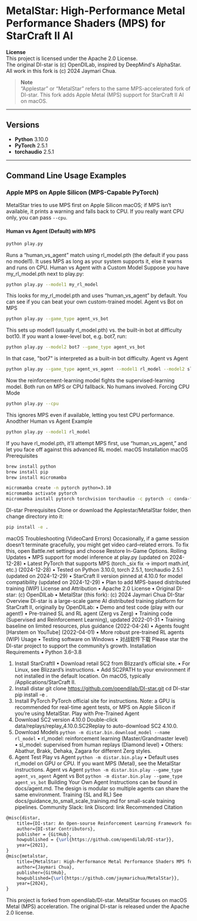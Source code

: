 # MetalStar: High-Performance Metal Performance Shaders (MPS) for StarCraft II AI
**License**  
This project is licensed under the Apache 2.0 License.  
The original DI-star is (c) OpenDILab, inspired by DeepMind's AlphaStar.  
All work in this fork is (c) 2024 Jaymari Chua.
> **Note**  
> “Applestar” or “MetalStar” refers to the same MPS-accelerated fork of DI-star. This fork adds Apple Metal (MPS) support for StarCraft II AI on macOS.
---
## Versions
- **Python** 3.10.0
- **PyTorch** 2.5.1
- **torchaudio** 2.5.1
---
## Command Line Usage Examples
### Apple MPS on Apple Silicon (MPS-Capable PyTorch)
MetalStar tries to use MPS first on Apple Silicon macOS; if MPS isn’t available, it prints a warning and falls back to CPU. If you really want CPU only, you can pass `--cpu`.
#### Human vs Agent (Default) with MPS
```bash
python play.py
```
Runs a “human_vs_agent” match using rl_model.pth (the default if you pass no model1). It uses MPS as long as your system supports it, else it warns and runs on CPU.
Human vs Agent with a Custom Model
Suppose you have my_rl_model.pth next to play.py:
```bash
python play.py --model1 my_rl_model
```
This looks for my_rl_model.pth and uses “human_vs_agent” by default. You can see if you can beat your own custom-trained model.
Agent vs Bot on MPS
```bash
python play.py --game_type agent_vs_bot
```
This sets up model1 (usually rl_model.pth) vs. the built-in bot at difficulty bot10. If you want a lower-level bot, e.g. bot7, run:
```bash
python play.py --model2 bot7 --game_type agent_vs_bot
```
In that case, "bot7" is interpreted as a built-in bot difficulty.
Agent vs Agent
```bash
python play.py --game_type agent_vs_agent --model1 rl_model --model2 sl_model
```
Now the reinforcement-learning model fights the supervised-learning model. Both run on MPS or CPU fallback. No humans involved.
Forcing CPU Mode
```bash
python play.py --cpu
```
This ignores MPS even if available, letting you test CPU performance.
Anodther Human vs Agent Example
```bash
python play.py --model1 rl_model
```
If you have rl_model.pth, it’ll attempt MPS first, use “human_vs_agent,” and let you face off against this advanced RL model.
macOS Installation
macOS Prerequisites
```bash
brew install python
brew install pip
brew install micromamba
```
```bash
micromamba create -n pytorch python=3.10
micromamba activate pytorch
micromamba install pytorch torchvision torchaudio -c pytorch -c conda-forge
```
DI-star Prerequisites
Clone or download the Applestar/MetalStar folder, then change directory into it:
```bash
pip install -e .
```
macOS Troubleshooting (VideoCard Errors)
Occasionally, if a game session doesn’t terminate gracefully, you might get video card–related errors. To fix this, open Battle.net settings and choose Restore In-Game Options.
Rolling Updates
	•	MPS support for model inference at play.py (updated on 2024-12-28)
	•	Latest PyTorch that supports MPS (torch._six fix → import math.inf, etc.) (2024-12-28)
	•	Tested on Python 3.10.0, torch 2.5.1, torchaudio 2.5.1 (updated on 2024-12-29)
	•	StarCraft II version pinned at 4.10.0 for model compatibility (updated on 2024-12-29)
	•	Plan to add MPS-based distributed training (WIP)
License and Attribution
	•	Apache 2.0 License
	•	Original DI-star: (c) OpenDILab
	•	MetalStar (this fork): (c) 2024 Jaymari Chua
DI-Star Overview
DI-star is a large-scale game AI distributed training platform for StarCraft II, originally by OpenDILab:
	•	Demo and test code (play with our agent!)
	•	Pre-trained SL and RL agent (Zerg vs Zerg)
	•	Training code (Supervised and Reinforcement Learning), updated 2022-01-31
	•	Training baseline on limited resources, plus guidance (2022-04-24)
	•	Agents fought [Harstem on YouTube] (2022-04-01)
	•	More robust pre-trained RL agents (WIP)
Usage
	•	Testing software on Windows
	•	对战软件下载
Please star the DI-star project to support the community’s growth.
Installation Requirements
	•	Python 3.6–3.8
1. Install StarCraftII
	•	Download retail SC2 from Blizzard’s official site.
	•	For Linux, see Blizzard’s instructions.
	•	Add SC2PATH to your environment if not installed in the default location. On macOS, typically /Applications/StarCraft II.
2. Install distar
git clone https://github.com/opendilab/DI-star.git
cd DI-star
pip install -e .
3. Install PyTorch
PyTorch official site for instructions.
Note: a GPU is recommended for real-time agent tests, or MPS on Apple Silicon if you’re using MetalStar.
Play with Pre-Trained Agent
1. Download SC2 version 4.10.0
Double-click data/replays/replay_4.10.0.SC2Replay to auto-download SC2 4.10.0.
2. Download Models
`python -m distar.bin.download_model --name rl_model`
	•	rl_model: reinforcement learning (Master/Grandmaster level)
	•	sl_model: supervised from human replays (Diamond level)
	•	Others: Abathur, Brakk, Dehaka, Zagara for different Zerg styles.
3. Agent Test
Play vs Agent
`python -m distar.bin.play`
	•	Default uses rl_model on GPU or CPU. If you want MPS (Metal), see the MetalStar instructions.
Agent vs Agent
`python -m distar.bin.play --game_type agent_vs_agent`
Agent vs Bot
`python -m distar.bin.play --game_type agent_vs_bot`
Building Your Own Agent
Instructions can be found in docs/agent.md. The design is modular so multiple agents can share the same environment.
Training (SL and RL)
See docs/guidance_to_small_scale_training.md for small-scale training pipelines.
Community
Slack: link
Discord: link
Recommended Citation
```latex
@misc{distar,
    title={DI-star: An Open-sourse Reinforcement Learning Framework for StarCraftII},
    author={DI-star Contributors},
    publisher = {GitHub},
    howpublished = {\url{https://github.com/opendilab/DI-star}},
    year={2021},
}
@misc{metalstar,
    title={MetalStar: High-Performance Metal Performance Shaders MPS for StarCraft II AI},
    author={Jaymari Chua},
    publisher={GitHub},
    howpublished={\url{https://github.com/jaymarichua/MetalStar}},
    year={2024},
}
```
This project is forked from opendilab/DI-star. MetalStar focuses on macOS Metal (MPS) acceleration. The original DI-star is released under the Apache 2.0 license.
